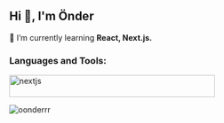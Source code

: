 <h2 align="left">Hi 👋, I'm Önder</h2>

🌱 I’m currently learning **React, Next.js.**

<h3 align="left">Languages and Tools:</h3>
<img src="https://skillicons.dev/icons?i=html,css,js,ts,tailwind,react,nextjs,vite,github" alt="nextjs" width="370" height="40"/>

<p><img align="center" src="https://github-readme-stats.vercel.app/api/top-langs?username=oonderrr&show_icons=true&locale=en&layout=compact" alt="oonderrr" /></p>
